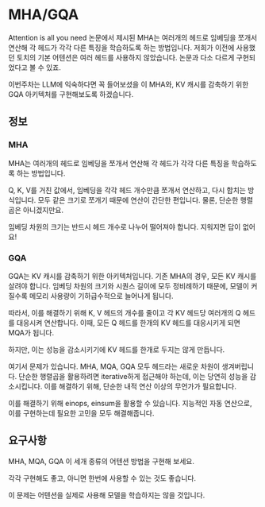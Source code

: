 # MHA/GQA
Attention is all you need 논문에서 제시된 MHA는 여러개의 헤드로 임베딩을 쪼개서 연산해 각 헤드가 각각 다른 특징을 학습하도록 하는 방법입니다.
저희가 이전에 사용했던 토치의 기본 어텐션은 여러 헤드를 사용하지 않았습니다. 논문과 다소 다르게 구현되었다고 볼 수 있죠.

이번주차는 LLM에 익숙하다면 꼭 들어보셨을 이 MHA와, KV 캐시를 감축하기 위한 GQA 아키텍처를 구현해보도록 하겠습니다.

## 정보
### MHA
MHA는 여러개의 헤드로 임베딩을 쪼개서 연산해 각 헤드가 각각 다른 특징을 학습하도록 하는 방법입니다.

Q, K, V를 거친 값에서, 임베딩을 각각 헤드 개수만큼 쪼개서 연산하고, 다시 합치는 방식입니다. 모두 같은 크기로 쪼개기 때문에 연산이 간단한 편입니다.
물론, 단순한 행렬곱은 아니겠지만요.

임베딩 차원의 크기는 반드시 헤드 개수로 나누어 떨어져야 합니다. 지워지면 답이 없어요!

### GQA
GQA는 KV 캐시를 감축하기 위한 아키텍처입니다. 기존 MHA의 경우, 모든 KV 캐시를 살려야 합니다. 임베딩 차원의 크기와 시퀀스 길이에 모두 정비례하기 때문에, 모델이 커질수록 메모리 사용량이 기하급수적으로 늘어나게 됩니다.

따라서, 이를 해결하기 위해 K, V 헤드의 개수를 줄이고 각 KV 헤드당 여러개의 Q 헤드를 대응시켜 연산합니다. 이때, 모든 Q 헤드를 한개의 KV 헤드를 대응시키게 되면 MQA가 됩니다.

하지만, 이는 성능을 감소시키기에 KV 헤드를 한개로 두지는 않게 만듭니다.

여기서 문제가 있습니다. MHA, MQA, GQA 모두 헤드라는 새로운 차원이 생겨버립니다. 단순한 행렬곱을 활용하려면 iterative하게 접근해야 하는데, 이는 당연히 성능을 감소시킵니다.
이를 해결하기 위해, 단순한 내적 연산 이상의 무언가가 필요합니다.

이를 해결하기 위해 einops, einsum을 활용할 수 있습니다. 지능적인 자동 연산으로, 이를 구현하는데 필요한 고민을 모두 해결해줍니다.

## 요구사항
MHA, MQA, GQA 이 세개 종류의 어텐션 방법을 구현해 보세요.

각각 구현해도 좋고, 아니면 한번에 사용할 수 있는 것도 좋습니다.

이 문제는 어텐션을 실제로 사용해 모델을 학습하지는 않을 것입니다.

